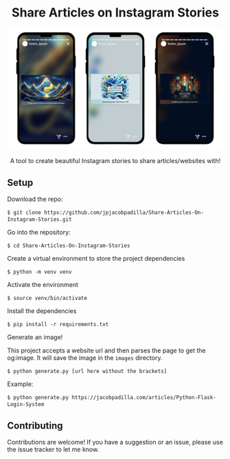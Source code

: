 <h1 align="center">Share Articles on Instagram Stories</h1>

<p align="center">
    <img src="example.png" width="800px">
</p>

<p align="center">A tool to create beautiful Instagram stories to share articles/websites with!</p>

## Setup
Download the repo:
```
$ git clone https://github.com/jpjacobpadilla/Share-Articles-On-Instagram-Stories.git
```

Go into the repository:
```
$ cd Share-Articles-On-Instagram-Stories
```

Create a virtual environment to store the project dependencies
```
$ python -m venv venv
```

Activate the environment
```
$ source venv/bin/activate
```

Install the dependencies
```
$ pip install -r requirements.txt
```

Generate an image!

This project accepts a website url and then parses the page to get the og:image.
It will save the image in the `images` directory.
```
$ python generate.py [url here without the brackets]
```

Example:
```
$ python generate.py https://jacobpadilla.com/articles/Python-Flask-Login-System
```

## Contributing
Contributions are welcome! If you have a suggestion or an issue, please use the issue tracker to let me know.

